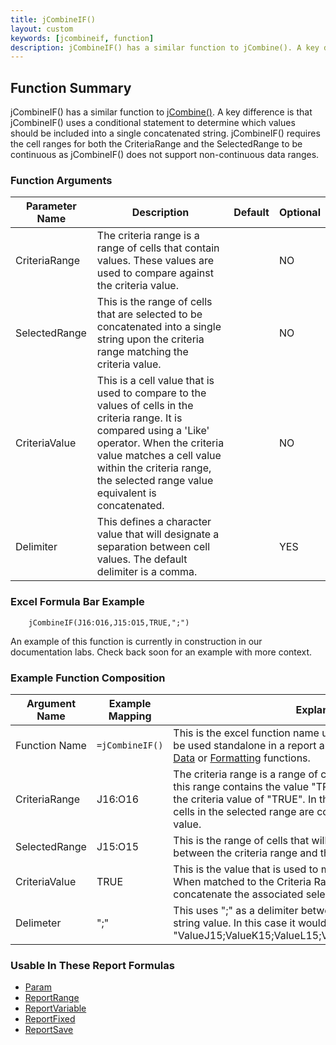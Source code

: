 ```yaml
---
title: jCombineIF()
layout: custom
keywords: [jcombineif, function]
description: jCombineIF() has a similar function to jCombine(). A key difference is that jCombineIF() uses a conditional statement to determine which values should be included into a single concatenated string. 
---
```


## Function Summary

jCombineIF() has a similar function to [jCombine()](jCombine). A key difference is that jCombineIF() uses a conditional statement to determine which values should be included into a single concatenated string. jCombineIF() requires the cell ranges for both the CriteriaRange and the SelectedRange to be continuous as jCombineIF() does not support non-continuous data ranges.

### Function Arguments

| Parameter Name | Description                                                                                                              | Default | Optional |
|----------------|--------------------------------------------------------------------------------------------------------------------------|---------|----------|
| CriteriaRange  | The criteria range is a range of cells that contain values. These values are used to compare against the criteria value. |         | NO       |
| SelectedRange  | This is the range of cells that are selected to be concatenated into a single string upon the criteria range matching the criteria value.|         | NO       |
| CriteriaValue  | This is a cell value that is used to compare to the values of cells in the criteria range. It is compared using a 'Like' operator. When the criteria value matches a cell value within the criteria range, the selected range value equivalent is concatenated.                         |         | NO       |
| Delimiter      | This defines a character value that will designate a separation between cell values. The default delimiter is a comma.   |         | YES      |

### Excel Formula Bar Example

```Excel
    jCombineIF(J16:O16,J15:O15,TRUE,";")
```
An example of this function is currently in construction in our documentation labs. Check back soon for an example with more context.

### Example Function Composition

| Argument Name | Example Mapping | Explanation |
|---------------|-----------------|-------------|
|Function Name  | `=jCombineIF()`   |This is the excel function name used to call the function. It can be used standalone in a report and can be embedded inside of [Data](Data-Functions-Landing.html) or [Formatting](Formatting-Functions-Landing.html) functions.   |
|CriteriaRange  | J16:O16        |The criteria range is a range of cells with values. When a cell in this range contains the value "TRUE" it is therefore matched to the criteria value of "TRUE". In this instance, the values of the cells in the selected range are concatenated into a single string value. |
|SelectedRange  | J15:O15        |This is the range of cells that will be concatenated upon a match between the criteria range and the criteria value.|
|CriteriaValue  | TRUE           | This is the value that is used to match to the Criteria range. When matched to the Criteria Range, jCombineIF will concatenate the associated selected range values. |
|Delimeter      | ";"            |This uses ";" as a delimiter between values in the concatenated string value. In this case it would look like this "ValueJ15;ValueK15;ValueL15;ValueM15;ValueN15;ValueO15".|

### Usable In These Report Formulas 

* [Param](Param.html)
* [ReportRange](ReportRange.html) 
* [ReportVariable](ReportVariable.html)
* [ReportFixed](ReportFixed.html)
* [ReportSave](ReportSave.html)